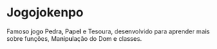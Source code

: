 # Jogojokenpo
Famoso jogo Pedra, Papel e Tesoura, desenvolvido para aprender mais sobre funções, Manipulação do Dom e classes.
